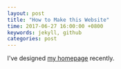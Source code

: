 ```yaml
---
layout: post
title: "How to Make this Website"
time: 2017-06-27 16:00:00 +0800
keywords: jekyll, github
categories: post
---
```


I've designed [my homepage][1] recently.

  [1]: http://ishxiao.com
